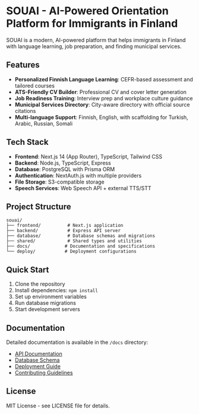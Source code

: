 # SOUAI - AI-Powered Orientation Platform for Immigrants in Finland

SOUAI is a modern, AI-powered platform that helps immigrants in Finland with language learning, job preparation, and finding municipal services.

## Features

- **Personalized Finnish Language Learning**: CEFR-based assessment and tailored courses
- **ATS-Friendly CV Builder**: Professional CV and cover letter generation
- **Job Readiness Training**: Interview prep and workplace culture guidance
- **Municipal Services Directory**: City-aware directory with official source citations
- **Multi-language Support**: Finnish, English, with scaffolding for Turkish, Arabic, Russian, Somali

## Tech Stack

- **Frontend**: Next.js 14 (App Router), TypeScript, Tailwind CSS
- **Backend**: Node.js, TypeScript, Express
- **Database**: PostgreSQL with Prisma ORM
- **Authentication**: NextAuth.js with multiple providers
- **File Storage**: S3-compatible storage
- **Speech Services**: Web Speech API + external TTS/STT

## Project Structure

```
souai/
├── frontend/          # Next.js application
├── backend/           # Express API server
├── database/          # Database schemas and migrations
├── shared/            # Shared types and utilities
├── docs/             # Documentation and specifications
└── deploy/           # Deployment configurations
```

## Quick Start

1. Clone the repository
2. Install dependencies: `npm install`
3. Set up environment variables
4. Run database migrations
5. Start development servers

## Documentation

Detailed documentation is available in the `/docs` directory:

- [API Documentation](docs/api.md)
- [Database Schema](docs/database.md)
- [Deployment Guide](docs/deployment.md)
- [Contributing Guidelines](docs/contributing.md)

## License

MIT License - see LICENSE file for details.
